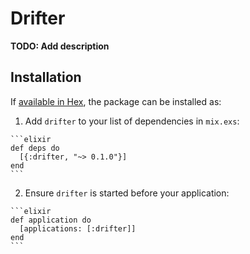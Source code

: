 # Drifter

**TODO: Add description**

## Installation

If [available in Hex](https://hex.pm/docs/publish), the package can be installed as:

  1. Add `drifter` to your list of dependencies in `mix.exs`:

    ```elixir
    def deps do
      [{:drifter, "~> 0.1.0"}]
    end
    ```

  2. Ensure `drifter` is started before your application:

    ```elixir
    def application do
      [applications: [:drifter]]
    end
    ```

